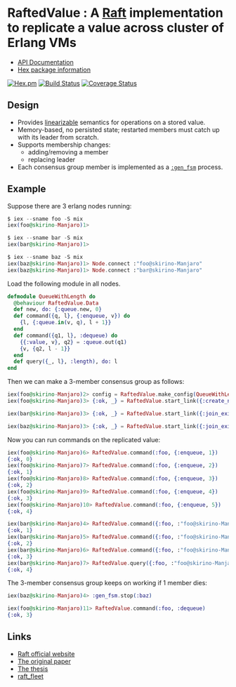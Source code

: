 # RaftedValue : A [Raft](https://raft.github.io/) implementation to replicate a value across cluster of Erlang VMs

- [API Documentation](http://hexdocs.pm/rafted_value/)
- [Hex package information](https://hex.pm/packages/rafted_value)

[![Hex.pm](http://img.shields.io/hexpm/v/rafted_value.svg)](https://hex.pm/packages/rafted_value)
[![Build Status](https://travis-ci.org/skirino/rafted_value.svg)](https://travis-ci.org/skirino/rafted_value)
[![Coverage Status](https://coveralls.io/repos/github/skirino/rafted_value/badge.svg?branch=master)](https://coveralls.io/github/skirino/rafted_value?branch=master)

## Design

- Provides [linearizable](https://en.wikipedia.org/wiki/Linearizability) semantics for operations on a stored value.
- Memory-based, no persisted state; restarted members must catch up with its leader from scratch.
- Supports membership changes:
    - adding/removing a member
    - replacing leader
- Each consensus group member is implemented as a [`:gen_fsm`](http://erlang.org/doc/man/gen_fsm.html) process.

## Example

Suppose there are 3 erlang nodes running:

```ex
$ iex --sname foo -S mix
iex(foo@skirino-Manjaro)1>

$ iex --sname bar -S mix
iex(bar@skirino-Manjaro)1>

$ iex --sname baz -S mix
iex(baz@skirino-Manjaro)1> Node.connect :"foo@skirino-Manjaro"
iex(baz@skirino-Manjaro)1> Node.connect :"bar@skirino-Manjaro"
```

Load the following module in all nodes.

```ex
defmodule QueueWithLength do
  @behaviour RaftedValue.Data
  def new, do: {:queue.new, 0}
  def command({q, l}, {:enqueue, v}) do
    {l, {:queue.in(v, q), l + 1}}
  end
  def command({q1, l}, :dequeue) do
    {{:value, v}, q2} = :queue.out(q1)
    {v, {q2, l - 1}}
  end
  def query({_, l}, :length), do: l
end
```

Then we can make a 3-member consensus group as follows:

```ex
iex(foo@skirino-Manjaro)2> config = RaftedValue.make_config(QueueWithLength)
iex(foo@skirino-Manjaro)3> {:ok, _} = RaftedValue.start_link({:create_new_consensus_group, config}, :foo)

iex(bar@skirino-Manjaro)3> {:ok, _} = RaftedValue.start_link({:join_existing_consensus_group, [{:foo, :"foo@skirino-Manjaro"}]}, :bar)

iex(baz@skirino-Manjaro)3> {:ok, _} = RaftedValue.start_link({:join_existing_consensus_group, [{:foo, :"foo@skirino-Manjaro"}]}, :baz)
```

Now you can run commands on the replicated value:

```ex
iex(foo@skirino-Manjaro)6> RaftedValue.command(:foo, {:enqueue, 1})
{:ok, 0}
iex(foo@skirino-Manjaro)7> RaftedValue.command(:foo, {:enqueue, 2})
{:ok, 1}
iex(foo@skirino-Manjaro)8> RaftedValue.command(:foo, {:enqueue, 3})
{:ok, 2}
iex(foo@skirino-Manjaro)9> RaftedValue.command(:foo, {:enqueue, 4})
{:ok, 3}
iex(foo@skirino-Manjaro)10> RaftedValue.command(:foo, {:enqueue, 5})
{:ok, 4}

iex(bar@skirino-Manjaro)4> RaftedValue.command({:foo, :"foo@skirino-Manjaro"}, :dequeue)
{:ok, 1}
iex(bar@skirino-Manjaro)5> RaftedValue.command({:foo, :"foo@skirino-Manjaro"}, :dequeue)
{:ok, 2}
iex(bar@skirino-Manjaro)6> RaftedValue.command({:foo, :"foo@skirino-Manjaro"}, {:enqueue, 6})
{:ok, 3}
iex(bar@skirino-Manjaro)7> RaftedValue.query({:foo, :"foo@skirino-Manjaro"}, :length)
{:ok, 4}
```

The 3-member consensus group keeps on working if 1 member dies:

```ex
iex(baz@skirino-Manjaro)4> :gen_fsm.stop(:baz)

iex(foo@skirino-Manjaro)11> RaftedValue.command(:foo, :dequeue)
{:ok, 3}
```

## Links

- [Raft official website](https://raft.github.io/)
- [The original paper](http://ramcloud.stanford.edu/raft.pdf)
- [The thesis](https://ramcloud.stanford.edu/~ongaro/thesis.pdf)
- [raft_fleet](https://github.com/skirino/raft_fleet)
